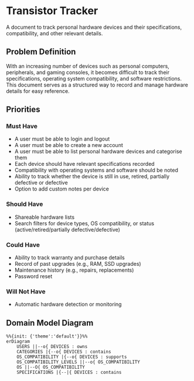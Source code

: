 # Transistor Tracker
A document to track personal hardware devices and their specifications, compatibility, and other relevant details.
## Problem Definition
With an increasing number of devices such as personal computers, peripherals, and gaming consoles, it becomes difficult to track their specifications, operating system compatibility, and software restrictions. This document serves as a structured way to record and manage hardware details for easy reference.
## Priorities
### Must Have
- A user must be able to login and logout
- A user must be able to create a new account
- A user must be able to list personal hardware devices and categorise them
- Each device should have relevant specifications recorded
- Compatibility with operating systems and software should be noted
- Ability to track whether the device is still in use, retired, partially defective or defective
- Option to add custom notes per device
### Should Have
- Shareable hardware lists
- Search filters for device types, OS compatibility, or status (active/retired/partially defective/defective)
### Could Have
- Ability to track warranty and purchase details
- Record of past upgrades (e.g., RAM, SSD upgrades)
- Maintenance history (e.g., repairs, replacements)
- Password reset
### Will Not Have
- Automatic hardware detection or monitoring
## Domain Model Diagram
```mermaid
%%{init: {'theme':'default'}}%%
erDiagram
    USERS ||--o{ DEVICES : owns
    CATEGORIES |{--o{ DEVICES : contains
    OS_COMPATIBILITY |{--o{ DEVICES : supports
    OS_COMPATIBILITY_LEVELS ||--o{ OS_COMPATIBILITY
    OS ||--O{ OS_COMPATIBILITY
    SPECIFICATIONS |{--|{ DEVICES : contains
``````